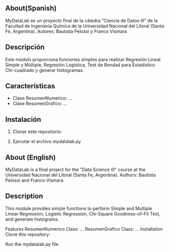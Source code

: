 ## About(Spanish)
MyDataLab es un proyecto final de la cátedra "Ciencia de Datos III" de la Facultad de Ingeniería Química de la Universidad Nacional del Litoral (Santa Fe, Argentina). 
Autores: Bautista Pelossi y Franco Vismara

## Descripción

Este módulo proporciona funciones simples para realizar Regresión Lineal Simple y Múltiple, Regresión Logística, Test de Bondad para Estadístico Chi-cuadrado y generar histogramas.

## Características

- Clase ResumenNumerico: ...
- Clase ResumenGrafico: ...

## Instalación

1. Clonar este repositorio:

2. Ejecutar el archivo mydatalab.py


## About (English)
MyDataLab is a final project for the "Data Science III" course at the Universidad Nacional del Litoral (Santa Fe, Argentina).
Authors: Bautista Pelossi and Franco Vismara

## Description
This module provides simple functions to perform Simple and Multiple Linear Regression, Logistic Regression, Chi-Square Goodness-of-Fit Test, and generate histograms.

Features
ResumenNumerico Class: ...
ResumenGrafico Class: ...
Installation
Clone this repository:

Run the mydatalab.py file
